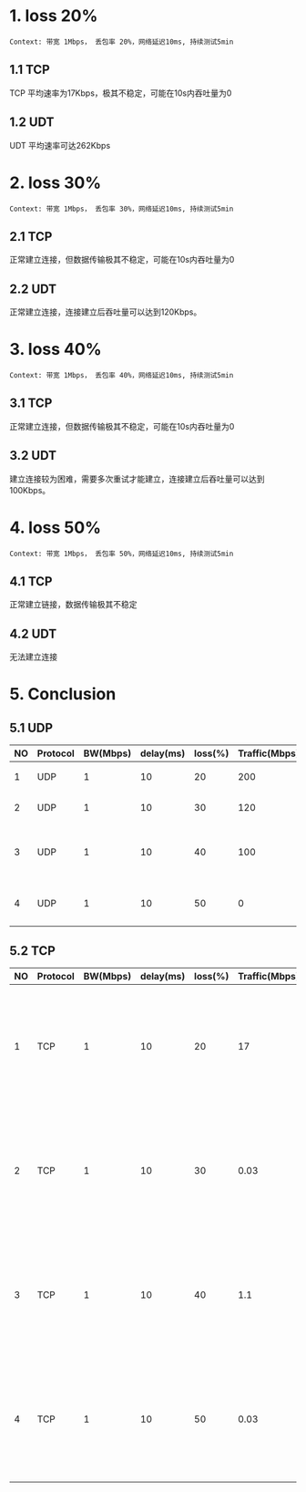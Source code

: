 # 1. loss 20%   
```
Context: 带宽 1Mbps， 丢包率 20%，网络延迟10ms, 持续测试5min  
```
## 1.1 TCP  

TCP 平均速率为17Kbps，极其不稳定，可能在10s内吞吐量为0  

## 1.2 UDT  

UDT 平均速率可达262Kbps

# 2. loss 30%
```
Context: 带宽 1Mbps， 丢包率 30%，网络延迟10ms, 持续测试5min  
```

## 2.1 TCP

正常建立连接，但数据传输极其不稳定，可能在10s内吞吐量为0  

## 2.2 UDT

正常建立连接，连接建立后吞吐量可以达到120Kbps。

# 3. loss 40%
```
Context: 带宽 1Mbps， 丢包率 40%，网络延迟10ms, 持续测试5min  
```

## 3.1 TCP

正常建立连接，但数据传输极其不稳定，可能在10s内吞吐量为0  

## 3.2 UDT

建立连接较为困难，需要多次重试才能建立，连接建立后吞吐量可以达到100Kbps。  

# 4. loss 50%
```
Context: 带宽 1Mbps， 丢包率 50%，网络延迟10ms, 持续测试5min  
```
## 4.1 TCP

正常建立链接，数据传输极其不稳定

## 4.2 UDT

无法建立连接  

# 5. Conclusion

## 5.1 UDP

| NO | Protocol | BW(Mbps) | delay(ms) | loss(%) |  Traffic(Mbps) |  Note |  
| -- | -- | -- | -- | -- | -- | -- |  
| 1 | UDP | 1 | 10 | 20 | 200 | 正常工作 |  
| 2 | UDP | 1 | 10 | 30 | 120 | 正常工作 |
| 3 | UDP | 1 | 10 | 40 | 100 | 建立连接较为困难 |
| 4 | UDP | 1 | 10 | 50 | 0 | 无法正常工作 |

## 5.2 TCP

| NO | Protocol | BW(Mbps) | delay(ms) | loss(%) |  Traffic(Mbps) |  Note |  
| -- | -- | -- | -- | -- | -- | -- |  
| 1 | TCP | 1 | 10 | 20 | 17 | 间歇性吞吐量为0，间歇时间10s以上 |  
| 2 | TCP | 1 | 10 | 30 | 0.03 | 间歇性吞吐量为0，间歇时间20s以上 |
| 3 | TCP | 1 | 10 | 40 | 1.1 | 间歇性吞吐量为0，间歇时间20s以上  |
| 4 | TCP | 1 | 10 | 50 | 0.03 | 间歇性吞吐量为0，间歇时间20s以上  |
